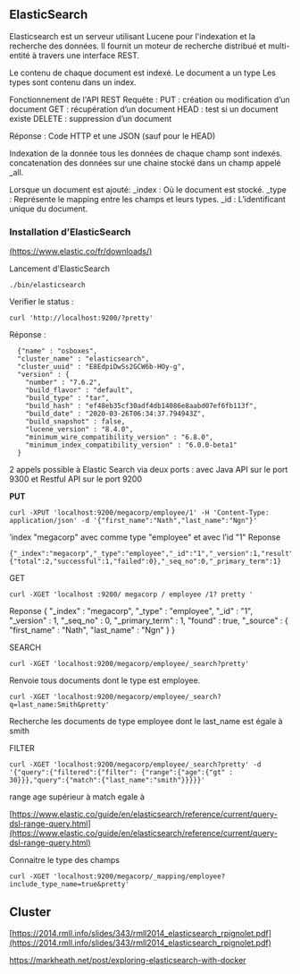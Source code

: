 
## ElasticSearch
Elasticsearch est un serveur utilisant Lucene pour l'indexation et la recherche des données. Il fournit un moteur de recherche distribué et multi-entité à travers une interface REST.

Le contenu de chaque document est indexé.
Le document a un type 
Les types sont contenu dans un index.

Fonctionnement de l'API REST 
Requête :
PUT : création ou modification d’un document 
GET : récupération d’un document 
HEAD : test si un document existe 
DELETE : suppression d’un document

Réponse : Code HTTP et une JSON (sauf pour le HEAD)

Indexation de la donnée
tous les données de chaque champ sont indexés.
concatenation des données sur une chaine stocké dans un champ appelé _all.

Lorsque un document est ajouté:
_index : Où le document est stocké.
_type : Représente le mapping entre les champs et leurs types.
_id : L’identificant unique du document.


### Installation d'ElasticSearch
[(https://www.elastic.co/fr/downloads/)](https://www.elastic.co/fr/downloads/)

Lancement d'ElasticSearch

    ./bin/elasticsearch
Verifier le status :

    curl 'http://localhost:9200/?pretty'

Réponse :

      {"name" : "osboxes",
      "cluster_name" : "elasticsearch",
      "cluster_uuid" : "E8EdpiDwSs2GCW6b-HOy-g",
      "version" : {
        "number" : "7.6.2",
        "build_flavor" : "default",
        "build_type" : "tar",
        "build_hash" : "ef48eb35cf30adf4db14086e8aabd07ef6fb113f",
        "build_date" : "2020-03-26T06:34:37.794943Z",
        "build_snapshot" : false,
        "lucene_version" : "8.4.0",
        "minimum_wire_compatibility_version" : "6.8.0",
        "minimum_index_compatibility_version" : "6.0.0-beta1"
      }
2 appels possible à Elastic Search via deux ports :
avec Java API sur le port 9300 et Restful API sur le port 9200

**PUT** 

    curl -XPUT 'localhost:9200/megacorp/employee/1' -H 'Content-Type: application/json' -d '{"first_name":"Nath","last_name":"Ngn"}'
’index "megacorp" avec comme type "employee" et avec l’id "1"
Reponse

    {"_index":"megacorp","_type":"employee","_id":"1","_version":1,"result":"created","_shards":{"total":2,"successful":1,"failed":0},"_seq_no":0,"_primary_term":1}

GET

    curl -XGET 'localhost :9200/ megacorp / employee /1? pretty '
    
Reponse
    {
      "_index" : "megacorp",
      "_type" : "employee",
      "_id" : "1",
      "_version" : 1,
      "_seq_no" : 0,
      "_primary_term" : 1,
      "found" : true,
      "_source" : {
        "first_name" : "Nath",
        "last_name" : "Ngn"
      }
    }
    
SEARCH

    curl -XGET 'localhost:9200/megacorp/employee/_search?pretty'
Renvoie tous documents dont le type est employee.

    curl -XGET 'localhost:9200/megacorp/employee/_search?q=last_name:Smith&pretty'
Recherche les documents de type employee dont le last_name est égale à smith

FILTER

    curl -XGET 'localhost:9200/megacorp/employee/_search?pretty' -d '{"query":{"filtered":{"filter": {"range":{"age":{"gt" : 30}}},"query":{"match":{"last_name":"smith"}}}}}'
   
 range age supérieur à 
 match egale à
 
[https://www.elastic.co/guide/en/elasticsearch/reference/current/query-dsl-range-query.html](https://www.elastic.co/guide/en/elasticsearch/reference/current/query-dsl-range-query.html)
	
Connaitre le type des champs

    curl -XGET 'localhost:9200/megacorp/_mapping/employee?include_type_name=true&pretty'

## Cluster
[https://2014.rmll.info/slides/343/rmll2014_elasticsearch_rpignolet.pdf](https://2014.rmll.info/slides/343/rmll2014_elasticsearch_rpignolet.pdf)


https://markheath.net/post/exploring-elasticsearch-with-docker
<!--stackedit_data:
eyJoaXN0b3J5IjpbLTI0ODEwMjY1NSwtNDUxNjM5OTQ4LDU4OD
MwMzMsLTE2NTEyODAyODcsLTEzOTQzMTQ4NTcsMzA1Njc3MjIw
LC0xNzMxNTczNDc3LC0xMDY3NzczOTYsMTg0NjY1MzIxNywxNT
c2MjA2MjYxLC0zODI1MDcxNjldfQ==
-->